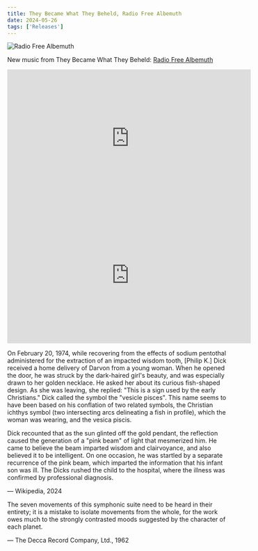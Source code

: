 ```yaml
---
title: They Became What They Beheld, Radio Free Albemuth
date: 2024-05-26
tags: ['Releases']
---
```


![Radio Free Albemuth](/rm_ation/images/radio-free-albemuth.jpg)

New music from They Became What They Beheld: [Radio Free Albemuth](https://theybecamewhattheybeheld.bandcamp.com/album/radio-free-albemuth)<!--x-->

<iframe width="560" height="315" src="https://www.youtube.com/embed/rT82FIPARv0?si=xxHluGfCH0SE_cSG" title="YouTube video player" frameborder="0" allow="accelerometer; autoplay; clipboard-write; encrypted-media; gyroscope; picture-in-picture; web-share" referrerpolicy="strict-origin-when-cross-origin" allowfullscreen></iframe>

<iframe width="560" height="315" src="https://www.youtube.com/embed/UjfD0ztE29w?si=XZ6I5eNX81SS0Ull" title="YouTube video player" frameborder="0" allow="accelerometer; autoplay; clipboard-write; encrypted-media; gyroscope; picture-in-picture; web-share" referrerpolicy="strict-origin-when-cross-origin" allowfullscreen></iframe>

On February 20, 1974, while recovering from the effects of sodium pentothal administered for the extraction of an impacted wisdom tooth, [Philip K.] Dick received a home delivery of Darvon from a young woman. When he opened the door, he was struck by the dark-haired girl's beauty, and was especially drawn to her golden necklace. He asked her about its curious fish-shaped design. As she was leaving, she replied: "This is a sign used by the early Christians." Dick called the symbol the "vesicle pisces". This name seems to have been based on his conflation of two related symbols, the Christian ichthys symbol (two intersecting arcs delineating a fish in profile), which the woman was wearing, and the vesica piscis.

Dick recounted that as the sun glinted off the gold pendant, the reflection caused the generation of a "pink beam" of light that mesmerized him. He came to believe the beam imparted wisdom and clairvoyance, and also believed it to be intelligent. On one occasion, he was startled by a separate recurrence of the pink beam, which imparted the information that his infant son was ill. The Dicks rushed the child to the hospital, where the illness was confirmed by professional diagnosis.

— Wikipedia, 2024

The seven movements of this symphonic suite need to be heard in their entirety; it is a mistake to isolate movements from the whole, for the work owes much to the strongly contrasted moods suggested by the character of each planet.

— The Decca Record Company, Ltd., 1962
